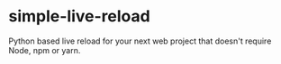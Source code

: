 # simple-live-reload
Python based live reload for your next web project that doesn't require Node, npm or yarn.
